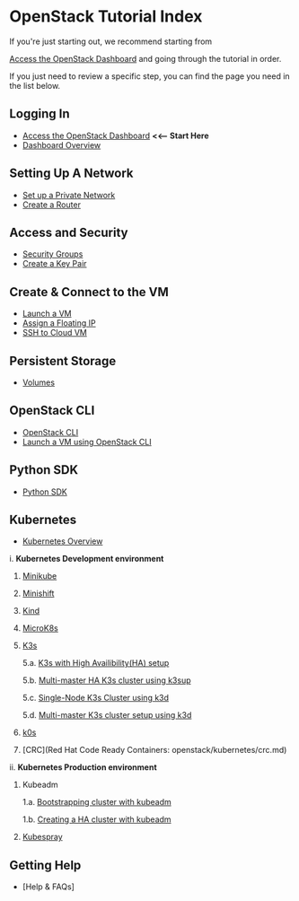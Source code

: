 # OpenStack Tutorial Index

If you're just starting out, we recommend starting from

[Access the OpenStack Dashboard](logging-in/access-the-openstack-dashboard.md)
and going through the tutorial in order.

If you just need to review a specific step, you can find the page you need in
the list below.

## Logging In

- [Access the OpenStack Dashboard](logging-in/access-the-openstack-dashboard.md)
**<<-- Start Here**
- [Dashboard Overview](logging-in/dashboard-overview.md)

## Setting Up A Network

- [Set up a Private Network](setting-up-a-network/set-up-a-private-network.md)
- [Create a Router](setting-up-a-network/create-a-router.md)

## Access and Security

- [Security Groups](access-and-security/security-groups.md)
- [Create a Key Pair](access-and-security/create-a-key-pair.md)

## Create &amp; Connect to the VM

- [Launch a VM](create-and-connect-to-the-VM/launch-a-VM.md)
- [Assign a Floating IP](create-and-connect-to-the-VM/assign-a-floating-IP.md)
- [SSH to Cloud VM](create-and-connect-to-the-VM/ssh-to-cloud-VM.md)

## Persistent Storage

- [Volumes](persistent-storage/volumes.md)

## OpenStack CLI

- [OpenStack CLI](openstack-cli/openstack-CLI.md)
- [Launch a VM using OpenStack CLI](openstack-cli/launch-a-VM-using-openstack-CLI.md)

## Python SDK

- [Python SDK](python-sdk/python-SDK.md)

## Kubernetes

- [Kubernetes Overview](openstack/kubernetes/kubernetes.md)

i. **Kubernetes Development environment**

1. [Minikube](openstack/kubernetes/minikube.md)
2. [Minishift](openstack/kubernetes/minishift.md)
3. [Kind](openstack/kubernetes/kind.md)
4. [MicroK8s](openstack/kubernetes/microk8s.md)
5. [K3s](openstack/kubernetes/k3s/k3s.md)

    5.a. [K3s with High Availibility(HA) setup](openstack/kubernetes/k3s/k3s-ha-cluster.md)

    5.b. [Multi-master HA K3s cluster using k3sup](openstack/kubernetes/k3s/k3s-using-k3sup.md)

    5.c. [Single-Node K3s Cluster using k3d](openstack/kubernetes/k3s/k3s-using-k3d.md)

    5.d. [Multi-master K3s cluster setup using k3d](openstack/kubernetes/k3s/k3s-ha-cluster-using-k3d.md)

6. [k0s](openstack/kubernetes/k0s.md)
7. [CRC](Red Hat Code Ready Containers: openstack/kubernetes/crc.md)

ii. **Kubernetes Production environment**

1. Kubeadm

    1.a. [Bootstrapping cluster with kubeadm](openstack/kubernetes/kubeadm/single-master-clusters-with-kubeadm.md)

    1.b. [Creating a HA cluster with kubeadm](openstack/kubernetes/kubeadm/HA-clusters-with-kubeadm.md)

2. [Kubespray](openstack/kubernetes/kubespray.md)

## Getting Help

- [Help & FAQs]
